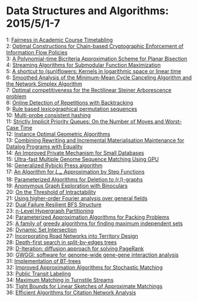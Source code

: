 # Data Structures and Algorithms: 2015/5/1-7  
1: [Fairness in Academic Course Timetabling](https://doi.org/10.48550/arXiv.1303.2860)  
2: [Optimal Constructions for Chain-based Cryptographic Enforcement of  Information Flow Policies](https://doi.org/10.48550/arXiv.1503.01382)  
3: [A Polynomial-time Bicriteria Approximation Scheme for Planar Bisection](https://doi.org/10.48550/arXiv.1504.08008)  
4: [Streaming Algorithms for Submodular Function Maximization](https://doi.org/10.48550/arXiv.1504.08024)  
5: [A shortcut to (sun)flowers: Kernels in logarithmic space or linear time](https://doi.org/10.48550/arXiv.1504.08235)  
6: [Smoothed Analysis of the Minimum-Mean Cycle Canceling Algorithm and the  Network Simplex Algorithm](https://doi.org/10.48550/arXiv.1504.08251)  
7: [Optimal competitiveness for the Rectilinear Steiner Arborescence problem](https://doi.org/10.48550/arXiv.1504.08265)  
8: [Online Detection of Repetitions with Backtracking](https://doi.org/10.48550/arXiv.1412.4471)  
9: [Rule based lexicographical permutation sequences](https://doi.org/10.48550/arXiv.1505.00001)  
10: [Multi-probe consistent hashing](https://doi.org/10.48550/arXiv.1505.00062)  
11: [Strictly Implicit Priority Queues: On the Number of Moves and Worst-Case  Time](https://doi.org/10.48550/arXiv.1505.00147)  
12: [Instance Optimal Geometric Algorithms](https://doi.org/10.48550/arXiv.1505.00184)  
13: [Combining Rewriting and Incremental Materialisation Maintenance for  Datalog Programs with Equality](https://doi.org/10.48550/arXiv.1505.00212)  
14: [An Improved Private Mechanism for Small Databases](https://doi.org/10.48550/arXiv.1505.00244)  
15: [Ultra-fast Multiple Genome Sequence Matching Using GPU](https://doi.org/10.48550/arXiv.1303.3692)  
16: [Generalized Rybicki Press algorithm](https://doi.org/10.48550/arXiv.1409.7852)  
17: [An Algorithm for $L_\infty$ Approximation by Step Functions](https://doi.org/10.48550/arXiv.1412.2379)  
18: [Parameterized Algorithms for Deletion to (r,l)-graphs](https://doi.org/10.48550/arXiv.1504.08120)  
19: [Anonymous Graph Exploration with Binoculars](https://doi.org/10.48550/arXiv.1505.00599)  
20: [On the Threshold of Intractability](https://doi.org/10.48550/arXiv.1505.00612)  
21: [Using higher-order Fourier analysis over general fields](https://doi.org/10.48550/arXiv.1505.00619)  
22: [Dual Failure Resilient BFS Structure](https://doi.org/10.48550/arXiv.1505.00692)  
23: [n-Level Hypergraph Partitioning](https://doi.org/10.48550/arXiv.1505.00693)  
24: [Parameterized Approximation Algorithms for Packing Problems](https://doi.org/10.48550/arXiv.1505.00709)  
25: [A family of greedy algorithms for finding maximum independent sets](https://doi.org/10.48550/arXiv.1505.00752)  
26: [Dynamic Set Intersection](https://doi.org/10.48550/arXiv.1407.6755)  
27: [Incorporating Road Networks into Territory Design](https://doi.org/10.48550/arXiv.1504.07846)  
28: [Depth-first search in split-by-edges trees](https://doi.org/10.48550/arXiv.1505.01140)  
29: [D-Iteration: diffusion approach for solving PageRank](https://doi.org/10.48550/arXiv.1501.06350)  
30: [GWGGI: software for genome-wide gene-gene interaction analysis](https://doi.org/10.48550/arXiv.1505.01187)  
31: [Implementation of BT-trees](https://doi.org/10.48550/arXiv.1505.01210)  
32: [Improved Approximation Algorithms for Stochastic Matching](https://doi.org/10.48550/arXiv.1505.01439)  
33: [Public Transit Labeling](https://doi.org/10.48550/arXiv.1505.01446)  
34: [Maximum Matching in Turnstile Streams](https://doi.org/10.48550/arXiv.1505.01460)  
35: [Tight Bounds for Linear Sketches of Approximate Matchings](https://doi.org/10.48550/arXiv.1505.01467)  
36: [Efficient Algorithms for Citation Network Analysis](https://doi.org/10.48550/arXiv.cs/0309023)  
